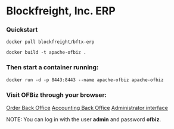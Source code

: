 # Blockfreight, Inc. ERP

### Quickstart ###

`docker pull blockfreight/bftx-erp`

`docker build -t apache-ofbiz . `

### Then start a container running: ###

`docker run -d -p 8443:8443 --name apache-ofbiz apache-ofbiz`

### Visit OFBiz through your browser:

[Order Back Office](https://localhost:8443/ordermgr)
[Accounting Back Office](https://localhost:8443/accounting)
[Administrator interface](https://localhost:8443/webtools)

NOTE: You can log in with the user __admin__ and password __ofbiz__.
